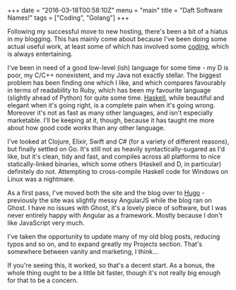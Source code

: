 +++
date = "2016-03-18T00:58:10Z"
menu = "main"
title = "Daft Software Names!"
tags = ["Coding", "Golang"]
+++

Following my successful move to new hosting, there's been a bit of a hiatus in my blogging. This has mainly come about because I've been doing some actual useful work, at least some of which has involved some [coding](/project/), which is always entertaining.

I've been in need of a good low-level (ish) language for some time - my D is poor, my C/C++ nonexistent, and my Java not exactly stellar. The biggest problem has been finding one which I like, and which compares favourably in terms of readability to Ruby, which has been my favourite language (slightly ahead of Python) for quite some time. [Haskell](/post/learning-me-a-haskell), while beautiful and elegant when it's going right, is a complete pain when it's going wrong. Moreover it's not as fast as many other languages, and isn't especially marketable. I'll be keeping at it, though, because it has taught me more about how good code *works* than any other language.

I've looked at Clojure, Elixir, Swift and C# (for a variety of different reasons), but finally settled on Go. It's still not as heavily syntactically-sugared as I'd like, but it's clean, tidy and fast, and compiles across all platforms to nice statically-linked binaries, which some others (Haskell and D, in particular) definitely do not. Attempting to cross-compile Haskell code for Windows on Linux was a nightmare.

As a first pass, I've moved both the site and the blog over to [Hugo](http://gohugo.io/) - previously the site was slightly messy AngularJS while the blog ran on Ghost. I have no issues with Ghost, it's a lovely piece of software, but I was never entirely happy with Angular as a framework. Mostly because I don't like JavaScript very much.

I've taken the opportunity to update many of my old blog posts, reducing typos and so on, and to expand greatly my Projects section. That's somewhere between vanity and marketing, I think...

If you're seeing this, it worked, so that's a decent start. As a bonus, the whole thing ought to be a little bit faster, though it's not really big enough for that to be a concern.
